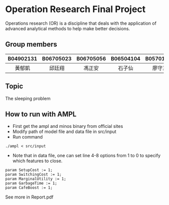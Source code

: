 Operation Research Final Project
===

Operations research (OR) is a discipline that deals with the application of advanced analytical methods to help make better decisions.


## Group members
| B04902131 | B06705023 | B06705056 | B06504104 | B05701151 |
| :-------: | :-------: | :-------: | :-------: | :-------: |
|  黃郁凱   |  邱廷翔   |  馮正安   |  石子仙   |  廖守三   |

## Topic
The sleeping problem

## How to run with AMPL
* First get the ampl and minos binary from official sites
* Modify path of model file and data file in src/input
* Run command
```=
./ampl < src/input
```
* Note that in data file, one can set line 4-8 options from 1 to 0 to specify which features to close. 
```=4
param SetupCost := 1;
param SwitchingCost := 1;
param MarginalUtility := 1;
param GarbageTime := 1;
param CafeBoost := 1;
```

See more in Report.pdf
